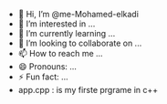 - 👋 Hi, I’m @me-Mohamed-elkadi
- 👀 I’m interested in ...
- 🌱 I’m currently learning ...
- 💞️ I’m looking to collaborate on ...
- 📫 How to reach me ...
- 😄 Pronouns: ...
- ⚡ Fun fact: ...
- app.cpp : is my firste prgrame in c++

<!---
me-Mohamed-elkadi/me-Mohamed-elkadi is a ✨ special ✨ repository because its `README.md` (this file) appears on your GitHub profile.
You can click the Preview link to take a look at your changes.
--->
